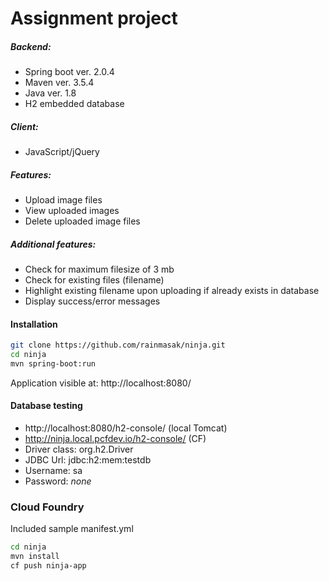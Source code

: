 # Assignment project

##### Backend:
  - Spring boot ver. 2.0.4
  - Maven ver. 3.5.4 
  - Java ver. 1.8
  - H2 embedded database

##### Client:
  - JavaScript/jQuery

##### Features:
  - Upload image files
  - View uploaded images
  - Delete uploaded image files

##### Additional features:
  - Check for maximum filesize of 3 mb
  - Check for existing files (filename)
  - Highlight existing filename upon uploading if already exists in database
  - Display success/error messages

#### Installation
```sh
git clone https://github.com/rainmasak/ninja.git
cd ninja
mvn spring-boot:run
```
Application visible at: http://localhost:8080/

#### Database testing
  - http://localhost:8080/h2-console/ (local Tomcat)
  - http://ninja.local.pcfdev.io/h2-console/ (CF)
  - Driver class: org.h2.Driver
  - JDBC Url: jdbc:h2:mem:testdb
  - Username: sa
  - Password: *none*

### Cloud Foundry
Included sample manifest.yml
```sh
cd ninja
mvn install
cf push ninja-app
```